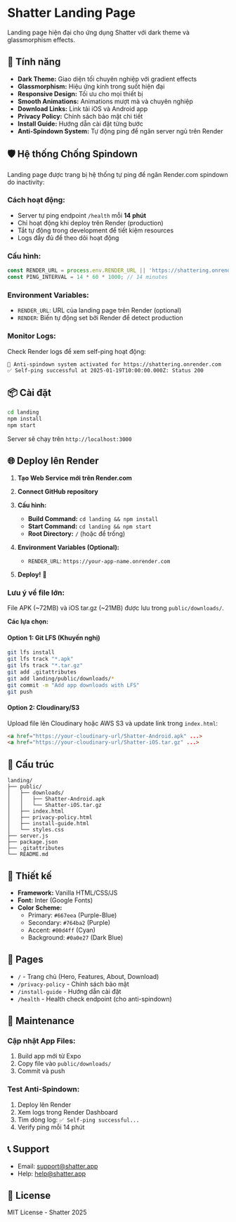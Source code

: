 # Shatter Landing Page

Landing page hiện đại cho ứng dụng Shatter với dark theme và glassmorphism effects.

## 🚀 Tính năng

- **Dark Theme:** Giao diện tối chuyên nghiệp với gradient effects
- **Glassmorphism:** Hiệu ứng kính trong suốt hiện đại
- **Responsive Design:** Tối ưu cho mọi thiết bị
- **Smooth Animations:** Animations mượt mà và chuyên nghiệp
- **Download Links:** Link tải iOS và Android app
- **Privacy Policy:** Chính sách bảo mật chi tiết
- **Install Guide:** Hướng dẫn cài đặt từng bước
- **Anti-Spindown System:** Tự động ping để ngăn server ngủ trên Render

## 🛡️ Hệ thống Chống Spindown

Landing page được trang bị hệ thống tự ping để ngăn Render.com spindown do inactivity:

### Cách hoạt động:
- Server tự ping endpoint `/health` mỗi **14 phút**
- Chỉ hoạt động khi deploy trên Render (production)
- Tắt tự động trong development để tiết kiệm resources
- Logs đầy đủ để theo dõi hoạt động

### Cấu hình:

```javascript
const RENDER_URL = process.env.RENDER_URL || 'https://shattering.onrender.com';
const PING_INTERVAL = 14 * 60 * 1000; // 14 minutes
```

### Environment Variables:
- `RENDER_URL`: URL của landing page trên Render (optional)
- `RENDER`: Biến tự động set bởi Render để detect production

### Monitor Logs:
Check Render logs để xem self-ping hoạt động:
```
🔄 Anti-spindown system activated for https://shattering.onrender.com
✅ Self-ping successful at 2025-01-19T10:00:00.000Z: Status 200
```

## 📦 Cài đặt

```bash
cd landing
npm install
npm start
```

Server sẽ chạy trên `http://localhost:3000`

## 🌐 Deploy lên Render

1. **Tạo Web Service mới trên Render.com**
2. **Connect GitHub repository**
3. **Cấu hình:**
   - **Build Command:** `cd landing && npm install`
   - **Start Command:** `cd landing && npm start`
   - **Root Directory:** `/` (hoặc để trống)

4. **Environment Variables (Optional):**
   - `RENDER_URL`: `https://your-app-name.onrender.com`

5. **Deploy!** 🚀

### Lưu ý về file lớn:

File APK (~72MB) và iOS tar.gz (~21MB) được lưu trong `public/downloads/`. 

**Các lựa chọn:**

#### Option 1: Git LFS (Khuyến nghị)
```bash
git lfs install
git lfs track "*.apk"
git lfs track "*.tar.gz"
git add .gitattributes
git add landing/public/downloads/*
git commit -m "Add app downloads with LFS"
git push
```

#### Option 2: Cloudinary/S3
Upload file lên Cloudinary hoặc AWS S3 và update link trong `index.html`:
```html
<a href="https://your-cloudinary-url/Shatter-Android.apk" ...>
<a href="https://your-cloudinary-url/Shatter-iOS.tar.gz" ...>
```

## 📁 Cấu trúc

```
landing/
├── public/
│   ├── downloads/
│   │   ├── Shatter-Android.apk
│   │   └── Shatter-iOS.tar.gz
│   ├── index.html
│   ├── privacy-policy.html
│   ├── install-guide.html
│   └── styles.css
├── server.js
├── package.json
├── .gitattributes
└── README.md
```

## 🎨 Thiết kế

- **Framework:** Vanilla HTML/CSS/JS
- **Font:** Inter (Google Fonts)
- **Color Scheme:**
  - Primary: `#667eea` (Purple-Blue)
  - Secondary: `#764ba2` (Purple)
  - Accent: `#00d4ff` (Cyan)
  - Background: `#0a0e27` (Dark Blue)

## 📄 Pages

- `/` - Trang chủ (Hero, Features, About, Download)
- `/privacy-policy` - Chính sách bảo mật
- `/install-guide` - Hướng dẫn cài đặt
- `/health` - Health check endpoint (cho anti-spindown)

## 🔧 Maintenance

### Cập nhật App Files:
1. Build app mới từ Expo
2. Copy file vào `public/downloads/`
3. Commit và push

### Test Anti-Spindown:
1. Deploy lên Render
2. Xem logs trong Render Dashboard
3. Tìm dòng log: `✅ Self-ping successful...`
4. Verify ping mỗi 14 phút

## 📞 Support

- Email: support@shatter.app
- Help: help@shatter.app

## 📝 License

MIT License - Shatter 2025
